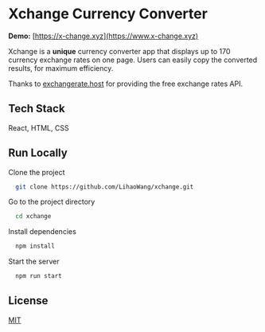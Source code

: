 
# Xchange Currency Converter

**Demo:** [https://x-change.xyz](https://www.x-change.xyz)

Xchange is a **unique** currency converter app that displays up to 170 currency exchange rates on one page. Users can easily copy the converted results, for maximum efficiency.

Thanks to [exchangerate.host](https://exchangerate.host/) for providing the free exchange rates API.
## Tech Stack

React, HTML, CSS

  
## Run Locally

Clone the project

```bash
  git clone https://github.com/LihaoWang/xchange.git
```

Go to the project directory

```bash
  cd xchange
```

Install dependencies

```bash
  npm install
```

Start the server

```bash
  npm run start
```

  
## License

[MIT](https://choosealicense.com/licenses/mit/)

  
